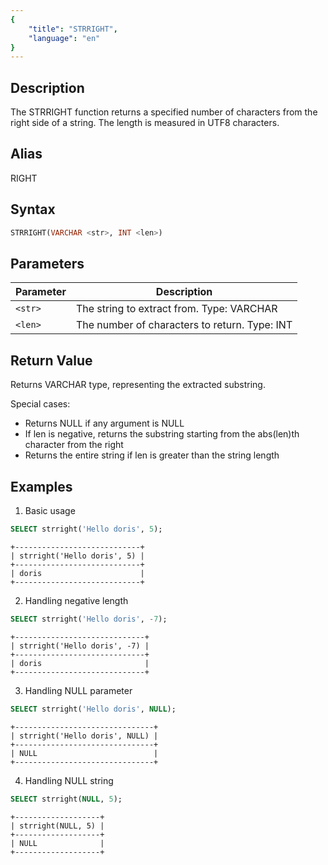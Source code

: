 ```yaml
---
{
    "title": "STRRIGHT",
    "language": "en"
}
---
```


<!-- 
Licensed to the Apache Software Foundation (ASF) under one
or more contributor license agreements.  See the NOTICE file
distributed with this work for additional information
regarding copyright ownership.  The ASF licenses this file
to you under the Apache License, Version 2.0 (the
"License"); you may not use this file except in compliance
with the License.  You may obtain a copy of the License at

  http://www.apache.org/licenses/LICENSE-2.0

Unless required by applicable law or agreed to in writing,
software distributed under the License is distributed on an
"AS IS" BASIS, WITHOUT WARRANTIES OR CONDITIONS OF ANY
KIND, either express or implied.  See the License for the
specific language governing permissions and limitations
under the License.
-->


## Description

The STRRIGHT function returns a specified number of characters from the right side of a string. The length is measured in UTF8 characters.

## Alias

RIGHT

## Syntax

```sql
STRRIGHT(VARCHAR <str>, INT <len>)
```

## Parameters
| Parameter | Description                                   |
| --------- | --------------------------------------------- |
| `<str>` | The string to extract from. Type: VARCHAR     |
| `<len>` | The number of characters to return. Type: INT |

## Return Value

Returns VARCHAR type, representing the extracted substring.

Special cases:
- Returns NULL if any argument is NULL
- If len is negative, returns the substring starting from the abs(len)th character from the right
- Returns the entire string if len is greater than the string length

## Examples

1. Basic usage
```sql
SELECT strright('Hello doris', 5);
```
```text
+----------------------------+
| strright('Hello doris', 5) |
+----------------------------+
| doris                      |
+----------------------------+
```

2. Handling negative length
```sql
SELECT strright('Hello doris', -7);
```
```text
+-----------------------------+
| strright('Hello doris', -7) |
+-----------------------------+
| doris                       |
+-----------------------------+
```

3. Handling NULL parameter
```sql
SELECT strright('Hello doris', NULL);
```
```text
+-------------------------------+
| strright('Hello doris', NULL) |
+-------------------------------+
| NULL                          |
+-------------------------------+
```

4. Handling NULL string
```sql
SELECT strright(NULL, 5);
```
```text
+-------------------+
| strright(NULL, 5) |
+-------------------+
| NULL              |
+-------------------+
```